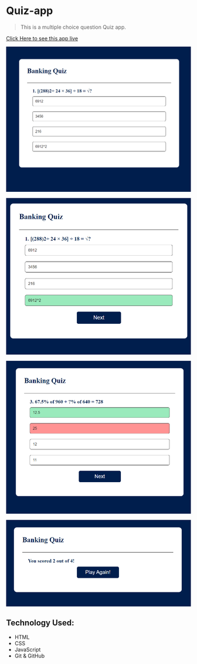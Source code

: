 # Quiz-app
>This is a multiple choice question Quiz app.

[Click Here to see this app live](https://quiz-app-by-dipesh.netlify.app/)

![Alt text](screenshots/1.png)

![Alt text](screenshots/2.png)

![Alt text](screenshots/3.png)

![Alt text](screenshots/4.png)




## Technology Used:
* HTML
* CSS
* JavaScript
* Git & GitHub